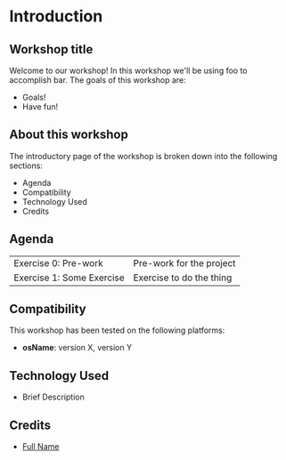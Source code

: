 # Introduction

## Workshop title

Welcome to our workshop! In this workshop we'll be using foo to accomplish bar. The goals of this workshop are:

* Goals!
* Have fun!

## About this workshop

The introductory page of the workshop is broken down into the following sections:

* Agenda
* Compatibility
* Technology Used
* Credits

## Agenda

|  |  |
| :--- | :--- |
| Exercise 0: Pre-work | Pre-work for the project |
| Exercise 1: Some Exercise | Exercise to do the thing |

## Compatibility

This workshop has been tested on the following platforms:

* **osName**: version X, version Y

## Technology Used

* Brief Description

## Credits

* [Full Name](https://github.com/githubid)


